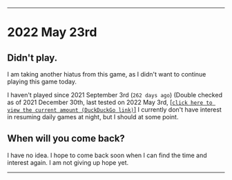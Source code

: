   
***

# 2022 May 23rd

## Didn't play.

I am taking another hiatus from this game, as I didn't want to continue playing this game today.

I haven't played since 2021 September 3rd (`262 days ago`) (Double checked as of 2021 December 30th, last tested on 2022 May 3rd, [[`click here to view the current amount (DuckDuckGo link)`]](https://duckduckgo.com/?q=Days+since+September+3rd+2021&t=ffab&ia=answer) I currently don't have interest in resuming daily games at night, but I should at some point.

## When will you come back?

I have no idea. I hope to come back soon when I can find the time and interest again. I am not giving up hope yet.

***
